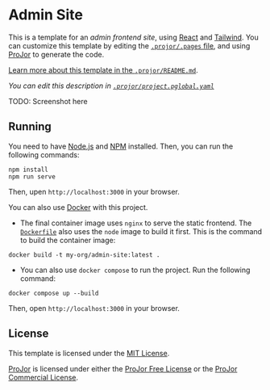 # Admin Site

This is a template for an _admin frontend site_, using [React](https://react.dev/) and [Tailwind](https://tailwindcss.com/). You can customize this template by editing the [`.projor/.pages` file](.projor/.pages), and using [ProJor](https://projor.io) to generate the code.

[Learn more about this template in the `.projor/README.md`](.projor/README.md).

_You can edit this description in [`.projor/project.pglobal.yaml`](.projor/project.pglobal.yaml)_

TODO: Screenshot here

## Running

You need to have [Node.js](https://nodejs.org/) and [NPM](https://www.npmjs.com/) installed. Then, you can run the following commands:

```
npm install
npm run serve
```

Then, upen `http://localhost:3000` in your browser.

You can also use [Docker](https://www.docker.com/) with this project.

* The final container image uses `nginx` to serve the static frontend. The [`Dockerfile`](Dockerfile) also uses the `node` image to build it first. This is the command to build the container image:

```
docker build -t my-org/admin-site:latest .
```

* You can also use `docker compose` to run the project. Run the following command:

```
docker compose up --build
```

Then, open `http://localhost:3000` in your browser.

## License

This template is licensed under the [MIT License](LICENSE.md).

[ProJor](https://projor.io) is licensed under either the [ProJor Free License](https://license.projor.io) or the [ProJor Commercial License](https://license.projor.io).